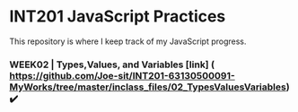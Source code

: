 # INT201 JavaScript Practices
This repository is where I keep track of my JavaScript progress.
### WEEK02 | Types,Values, and Variables [link] ( https://github.com/Joe-sit/INT201-63130500091-MyWorks/tree/master/inclass_files/02_TypesValuesVariables) :heavy_check_mark:

